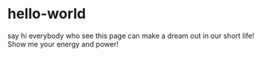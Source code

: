 # hello-world
say hi
everybody who see this page can make a dream out in our short life!
Show me your energy and power!
